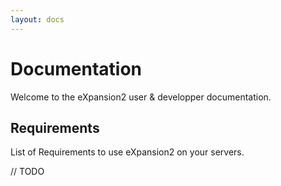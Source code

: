 ```yaml
---
layout: docs
---
```


# Documentation

Welcome to the eXpansion2 user & developper documentation. 

## Requirements

List of Requirements to use eXpansion2 on your servers.

// TODO